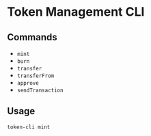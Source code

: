 # Token Management CLI

## Commands

- `mint`
- `burn`
- `transfer`
- `transferFrom`
- `approve`
- `sendTransaction`

## Usage

`token-cli mint`
